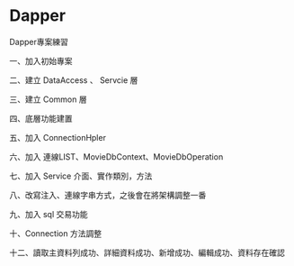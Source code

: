 # Dapper
Dapper專案練習

一、加入初始專案

二、建立  DataAccess 、 Servcie 層

三、建立  Common 層

四、底層功能建置

五、加入 ConnectionHpler

六、加入 連線LIST、MovieDbContext、MovieDbOperation

七、加入 Service 介面、實作類別，方法

八、改寫注入、連線字串方式，之後會在將架構調整一番

九、加入 sql 交易功能

十、Connection 方法調整

十二、讀取主資料列成功、詳細資料成功、新增成功、編輯成功、資料存在確認

